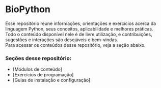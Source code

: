 # BioPython
Esse repositório reune informações, orientações e exercícios acerca da linguagem Python, seus conceitos, aplicabilidade e melhores práticas.<br>
Todo o conteúdo disponível nele é de livre utilização, e contribuições, sugestões e interações são desejáveis e bem-vindas.<br>
Para acessar os conteúdos desse repositório, veja a seção abaixo.

### Seções desse repositório:
* [Módulos de conteúdo]
* [Exercícios de programação]
* [Guias de instalação e configuração]
